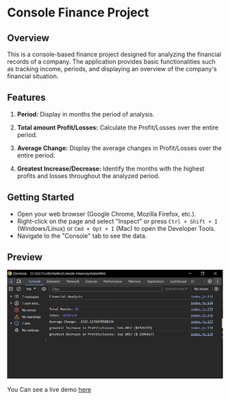 # Console Finance Project

## Overview

This is a console-based finance project designed for analyzing the financial records of a company. The application provides basic functionalities such as tracking income, periods, and displaying an overview of the company's financial situation.

## Features

1. **Period:** Display in months the period of analysis.

2. **Total amount Profit/Losses:** Calculate the Profit/Losses over the entire period.

3. **Average Change:** Display the average changes in Profit/Losses over the entire period.

4. **Greatest Increase/Decrease:** Identify the months with the highest profits and losses throughout the analyzed period.

## Getting Started

- Open your web browser (Google Chrome, Mozilla Firefox, etc.).
- Right-click on the page and select "Inspect" or press `Ctrl + Shift + I` (Windows/Linux) or `Cmd + Opt + I` (Mac) to open the Developer Tools.
- Navigate to the "Console" tab to see the data.

## Preview

![Console Finance Screenshot](./Capture.PNG)

You Can see a live demo [here](https://danilorua.github.io/Console-Finances)